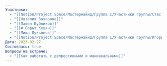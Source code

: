 ```yaml
---
Участники:
  - "[[Notion/Project Space/Мастермайнд/Группа I/Участники группы/Стас Харламов/Стас Харламов\\|Стас Харламов]]"
  - "[[Наталия Захарова]]"
  - "[[Павел Бубликов]]"
  - "[[✖️ Софья Кещян]]"
  - "[[Миша Лукьянов]]"
  - "[[Notion/Project Space/Мастермайнд/Группа I/Участники группы/Игорь Алексеенко/Игорь Алексеенко\\|Игорь Алексеенко]]"
Дата: 2023-02-27
Состоялась: true
Вопросы на встрече:
  - "[[Как работать с депрессивными и маниакальными]]"
---
```

